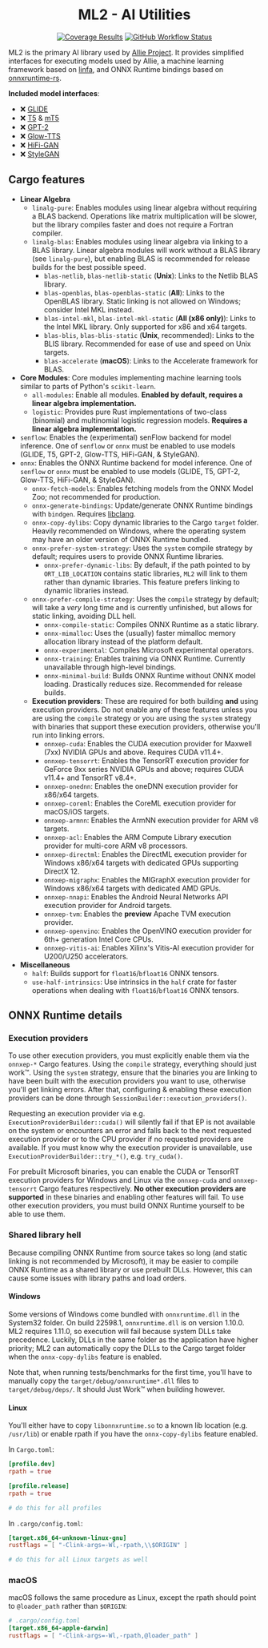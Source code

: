 <div align=center>
	<h1>ML2 - AI Utilities</h1>
    <a href="https://app.codecov.io/gh/allie-project/ml2" target="_blank"><img alt="Coverage Results" src="https://img.shields.io/codecov/c/gh/allie-project/ml2?style=for-the-badge"></a> <a href="https://github.com/allie-project/ml2/actions/workflows/test.yml"><img alt="GitHub Workflow Status" src="https://img.shields.io/github/workflow/status/allie-project/ml2/Run%20cargo%20tests?style=for-the-badge"></a>
</div>

ML2 is the primary AI library used by [Allie Project](https://github.com/allie-project/allie). It provides simplified interfaces for executing models used by Allie, a machine learning framework based on [linfa](https://github.com/rust-ml/linfa), and ONNX Runtime bindings based on [onnxruntime-rs](https://github.com/nbigaouette/onnxruntime-rs).

**Included model interfaces**:
- ❌ [GLIDE](https://arxiv.org/abs/2112.10741)
- ❌ [T5](https://arxiv.org/abs/1910.10683) & [mT5](https://arxiv.org/abs/2010.11934)
- ❌ [GPT-2](https://d4mucfpksywv.cloudfront.net/better-language-models/language-models.pdf)
- ❌ [Glow-TTS](https://arxiv.org/abs/2005.11129)
- ❌ [HiFi-GAN](https://arxiv.org/abs/2010.05646)
- ❌ [StyleGAN](https://arxiv.org/abs/1812.04948)

## Cargo features
- **Linear Algebra**
    - `linalg-pure`: Enables modules using linear algebra without requiring a BLAS backend. Operations like matrix multiplication will be slower, but the library compiles faster and does not require a Fortran compiler.
    - `linalg-blas`: Enables modules using linear algebra via linking to a BLAS library. Linear algebra modules will work without a BLAS library (see `linalg-pure`), but enabling BLAS is recommended for release builds for the best possible speed.
        - `blas-netlib`, `blas-netlib-static` (**Unix**): Links to the Netlib BLAS library.
        - `blas-openblas`, `blas-openblas-static` (**All**): Links to the OpenBLAS library. Static linking is not allowed on Windows; consider Intel MKL instead.
        - `blas-intel-mkl`, `blas-intel-mkl-static` (**All (x86 only)**): Links to the Intel MKL library. Only supported for x86 and x64 targets.
        - `blas-blis`, `blas-blis-static` (**Unix**, recommended): Links to the BLIS library. Recommended for ease of use and speed on Unix targets.
        - `blas-accelerate` (**macOS**): Links to the Accelerate framework for BLAS.
- **Core Modules**: Core modules implementing machine learning tools similar to parts of Python's `scikit-learn`.
    - `all-modules`: Enable all modules. **Enabled by default, requires a linear algebra implementation.**
    - `logistic`: Provides pure Rust implementations of two-class (binomial) and multinomial logistic regression models. **Requires a linear algebra implementation.**
- `senflow`: Enables the (experimental) senFlow backend for model inference. One of `senflow` or `onnx` must be enabled to use models (GLIDE, T5, GPT-2, Glow-TTS, HiFi-GAN, & StyleGAN).
- `onnx`: Enables the ONNX Runtime backend for model inference. One of `senflow` or `onnx` must be enabled to use models (GLIDE, T5, GPT-2, Glow-TTS, HiFi-GAN, & StyleGAN).
    - `onnx-fetch-models`: Enables fetching models from the ONNX Model Zoo; not recommended for production.
    - `onnx-generate-bindings`: Update/generate ONNX Runtime bindings with `bindgen`. Requires [libclang](https://clang.llvm.org/doxygen/group__CINDEX.html).
    - `onnx-copy-dylibs`: Copy dynamic libraries to the Cargo `target` folder. Heavily recommended on Windows, where the operating system may have an older version of ONNX Runtime bundled.
    - `onnx-prefer-system-strategy`: Uses the `system` compile strategy by default; requires users to provide ONNX Runtime libraries.
        - `onnx-prefer-dynamic-libs`: By default, if the path pointed to by `ORT_LIB_LOCATION` contains static libraries, `ML2` will link to them rather than dynamic libraries. This feature prefers linking to dynamic libraries instead.
    - `onnx-prefer-compile-strategy`: Uses the `compile` strategy by default; will take a *very* long time and is currently unfinished, but allows for static linking, avoiding DLL hell.
        - `onnx-compile-static`: Compiles ONNX Runtime as a static library.
        - `onnx-mimalloc`: Uses the (usually) faster mimalloc memory allocation library instead of the platform default.
        - `onnx-experimental`: Compiles Microsoft experimental operators.
        - `onnx-training`: Enables training via ONNX Runtime. Currently unavailable through high-level bindings.
        - `onnx-minimal-build`: Builds ONNX Runtime without ONNX model loading. Drastically reduces size. Recommended for release builds.
    - **Execution providers**: These are required for both building **and** using execution providers. Do not enable any of these features unless you are using the `compile` strategy or you are using the `system` strategy with binaries that support these execution providers, otherwise you'll run into linking errors.
        - `onnxep-cuda`: Enables the CUDA execution provider for Maxwell (7xx) NVIDIA GPUs and above. Requires CUDA v11.4+.
        - `onnxep-tensorrt`: Enables the TensorRT execution provider for GeForce 9xx series NVIDIA GPUs and above; requires CUDA v11.4+ and TensorRT v8.4+.
        - `onnxep-onednn`: Enables the oneDNN execution provider for x86/x64 targets.
        - `onnxep-coreml`: Enables the CoreML execution provider for macOS/iOS targets.
        - `onnxep-armnn`: Enables the ArmNN execution provider for ARM v8 targets.
        - `onnxep-acl`: Enables the ARM Compute Library execution provider for multi-core ARM v8 processors.
        - `onnxep-directml`: Enables the DirectML execution provider for Windows x86/x64 targets with dedicated GPUs supporting DirectX 12.
        - `onnxep-migraphx`: Enables the MIGraphX execution provider for Windows x86/x64 targets with dedicated AMD GPUs.
        - `onnxep-nnapi`: Enables the Android Neural Networks API execution provider for Android targets.
        - `onnxep-tvm`: Enables the **preview** Apache TVM execution provider.
        - `onnxep-openvino`: Enables the OpenVINO execution provider for 6th+ generation Intel Core CPUs.
        - `onnxep-vitis-ai`: Enables Xilinx's Vitis-AI execution provider for U200/U250 accelerators.
- **Miscellaneous**
    - `half`: Builds support for `float16`/`bfloat16` ONNX tensors.
    - `use-half-intrinsics`: Use intrinsics in the `half` crate for faster operations when dealing with `float16`/`bfloat16` ONNX tensors.

## ONNX Runtime details

### Execution providers
To use other execution providers, you must explicitly enable them via the `onnxep-*` Cargo features. Using the `compile` strategy, everything should just work™️. Using the `system` strategy, ensure that the binaries you are linking to have been built with the execution providers you want to use, otherwise you'll get linking errors. After that, configuring & enabling these execution providers can be done through `SessionBuilder::execution_providers()`.

Requesting an execution provider via e.g. `ExecutionProviderBuilder::cuda()` will silently fail if that EP is not available on the system or encounters an error and falls back to the next requested execution provider or to the CPU provider if no requested providers are available. If you must know why the execution provider is unavailable, use `ExecutionProviderBuilder::try_*()`, e.g. `try_cuda()`.

For prebuilt Microsoft binaries, you can enable the CUDA or TensorRT execution providers for Windows and Linux via the `onnxep-cuda` and `onnxep-tensorrt` Cargo features respectively. **No other execution providers are supported** in these binaries and enabling other features will fail. To use other execution providers, you must build ONNX Runtime yourself to be able to use them.

### Shared library hell
Because compiling ONNX Runtime from source takes so long (and static linking is not recommended by Microsoft), it may be easier to compile ONNX Runtime as a shared library or use prebuilt DLLs. However, this can cause some issues with library paths and load orders.

#### Windows
Some versions of Windows come bundled with `onnxruntime.dll` in the System32 folder. On build 22598.1, `onnxruntime.dll` is on version 1.10.0. ML2 requires 1.11.0, so execution will fail because system DLLs take precedence. Luckily, DLLs in the same folder as the application have higher priority; ML2 can automatically copy the DLLs to the Cargo target folder when the `onnx-copy-dylibs` feature is enabled.

Note that, when running tests/benchmarks for the first time, you'll have to manually copy the `target/debug/onnxruntime*.dll` files to `target/debug/deps/`. It should Just Work™️ when building however.

#### Linux
You'll either have to copy `libonnxruntime.so` to a known lib location (e.g. `/usr/lib`) or enable rpath if you have the `onnx-copy-dylibs` feature enabled.

In `Cargo.toml`:
```toml
[profile.dev]
rpath = true

[profile.release]
rpath = true

# do this for all profiles
```

In `.cargo/config.toml`:
```toml
[target.x86_64-unknown-linux-gnu]
rustflags = [ "-Clink-args=-Wl,-rpath,\\$ORIGIN" ]

# do this for all Linux targets as well
```

### macOS
macOS follows the same procedure as Linux, except the rpath should point to `@loader_path` rather than `$ORIGIN`:

```toml
# .cargo/config.toml
[target.x86_64-apple-darwin]
rustflags = [ "-Clink-args=-Wl,-rpath,@loader_path" ]
```
